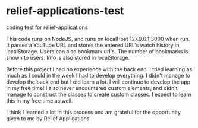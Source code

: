 # relief-applications-test
coding test for relief-applications

This code runs on NodeJS, and runs on localHost 127.0.0.1:3000 when run. 
It parses a YouTube URL and stores the entered URL's watch history in localStorage. 
Users can also bookmark url's. The number of bookmarks is shown to users. Info is also stored in localStorage. 

Before this project I had no experience with the back end. I tried learning as much as I could in the week I had to develop everything. 
I didn't manage to develop the back end but I did learn a lot. I will continue to develop the app in my free time!
I also never encountered custom elements, and didn't manage to construct the classes to create custom classes. 
I expect to learn this in my free time as well. 

I think I learned a lot in this process and am grateful for the opportunity given to me by Relief Applications. 


